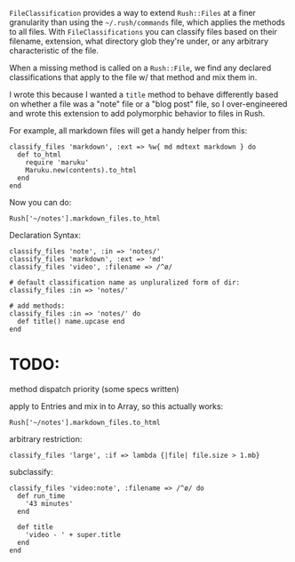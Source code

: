 `FileClassification` provides a way to extend `Rush::Files` at a finer granularity than using the `~/.rush/commands` file, which applies the methods to all files.  With `FileClassifications` you can classify files based on their filename, extension, what directory glob they're under, or any arbitrary characteristic of the file.  

When a missing method is called on a `Rush::File`, we find any declared classifications that apply to the file w/ that method and mix them in.  

I wrote this because I wanted a `title` method to behave differently based on whether a file was a "note" file or a "blog post" file, so I over-engineered and wrote this extension to add polymorphic behavior to files in Rush.

For example, all markdown files will get a handy helper from this:

    classify_files 'markdown', :ext => %w{ md mdtext markdown } do
      def to_html
        require 'maruku'
        Maruku.new(contents).to_html
      end
    end                  
    
Now you can do:

    Rush['~/notes'].markdown_files.to_html

    
Declaration Syntax:

    classify_files 'note', :in => 'notes/'
    classify_files 'markdown', :ext => 'md'
    classify_files 'video', :filename => /^ø/  

    # default classification name as unpluralized form of dir:
    classify_files :in => 'notes/'
                         
    # add methods:                              
    classify_files :in => 'notes/' do   
      def title() name.upcase end
    end

# TODO:

method dispatch priority (some specs written)       

apply to Entries and mix in to Array, so this actually works:

    Rush['~/notes'].markdown_files.to_html 

arbitrary restriction:

    classify_files 'large', :if => lambda {|file| file.size > 1.mb}

subclassify:

    classify_files 'video:note', :filename => /^ø/ do
      def run_time 
        '43 minutes'
      end      
  
      def title 
        'video - ' + super.title 
      end
    end